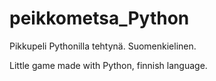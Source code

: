 # peikkometsa_Python
Pikkupeli Pythonilla tehtynä. Suomenkielinen.

Little game made with Python, finnish language.
